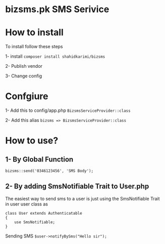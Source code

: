 # bizsms.pk SMS Serivice

# How to install

To install follow these steps

1- install `composer install shahidkarimi/bizsms`

2- Publish vendor

3- Change config


# Confgiure

1- Add this to config/app.php `BizsmsServiceProvider::class`

2- Add this alias `bizsms => BizsmsServiceProvider::class`

# How to use?
## 1- By Global Function

`bizsms::send('0346123456', 'SMS Body');`

## 2- By adding SmsNotifiable Trait to User.php
The easiest way to send sms to a user is just using the SmsNotifiable Trait in user user class as 

```
class User extends Authenticatable
{
    use SmsNotifiable;
}
```

Sending SMS
`$user->notifyBySms("Hello sir");`

